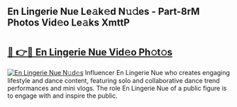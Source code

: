 ## En Lingerie Nue Le𝚊k𝚎d N𝚞𝚍es - Part-8rM Photos Vid𝚎o Le𝚊ks XmttP

# <h2><a href="http://fb3xiv.evod.top/?m=En+Lingerie+Nue">🔗 👉🔴 En Lingerie Nue Vid𝚎o Ph𝚘t𝚘s</a></h2>

[![En Lingerie Nue N𝚞d𝚎s](https://i.imgur.com/8V9OHl7.gif)](http://fb3xiv.evod.top/?m=En+Lingerie+Nue)
Influencer En Lingerie Nue who creates engaging lifestyle and dance content, featuring solo and collaborative dance trend performances and mini vlogs. The role En Lingerie Nue of a public figure is to engage with and inspire the public. 
